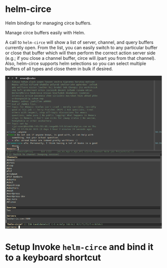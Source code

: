 # helm-circe

Helm bindings for managing circe buffers.

Manage circe buffers easily with Helm.

A call to `helm-circe` will show a list of server, channel, and query
buffers currently open. From the list, you can easily switch to any
particular buffer or close that buffer which will then perform the
correct action server side (e.g.; if you close a channel buffer, circe
will /part you from that channel). Also, helm-circe supports helm
selections so you can select multiple buffers of all types and close
them in bulk if desired.

![helm-circe](helm-circe.png)

# Setup Invoke `helm-circe` and bind it to a keyboard shortcut

``` (require 'helm-circe) (global-set-key (kbd "C-c c i") 'helm-circe)
```
